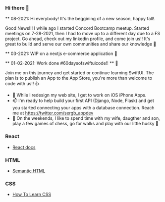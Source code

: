 ### Hi there 👋

** 08-2021: Hi everybody! It's the beggining of a new season, happy fall!.

Good News!!! I while ago I started Concord Bootcamp meetup. Started meetings on 7-28-2021, then I had to move up to a different day due to a FS project. Go ahead, check out my linkedin profile, and come join us!! It's great to build and serve our own communities and share our knowledge  🙌

** 03-2021: WIP on a nextjs e-commerce application 📐

** 01-02-2021: Work done #60daysofswiftuicode!! ** 🚀

Join me on this journey and get started or continue learning SwiftUI. The plan is to publish an App to the App Store, you're more than welcome to code with us!! 👍

- 🌱 While I redesign my web site, I get to work on iOS iPhone Apps.
- 📫 I'm ready to help build your first API (Django, Node, Flask) and get you started connecting your apps with a database connection. Reach me at https://twitter.com/sergb_appdev
- 💬 On the weekends, I like to spend time with my wife, daugther and son, play a few games of chess, go for walks and play with our little husky 🐾

### React

- [React docs](https://reactjs.org/docs/getting-started.html)

### HTML

- [Semantic HTML](https://internetingishard.com/html-and-css/semantic-html/)

### CSS

- [How To Learn CSS](https://www.smashingmagazine.com/2019/01/how-to-learn-css/)

<!--
**sdbeng/sdbeng** is a ✨ _special_ ✨ repository because its `README.md` (this file) appears on your GitHub profile.

Here are some ideas to get you started:

- 🔭 I’m currently working on ...
- 🌱 I’m currently learning ...
- 👯 I’m looking to collaborate on ...
- 🤔 I’m looking for help with ...
- 💬 Ask me about ...
- 📫 How to reach me: ...
- 😄 Pronouns: ...
- ⚡ Fun fact: ...
-->


